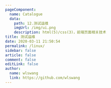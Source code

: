 ```yaml
---
pageComponent: 
  name: Catalogue
  data: 
    path: 12.测试运维
    imgUrl: /img/ui.png
    description: html(5)/css(3)，前端页面相关技术
title: 测试运维
date: 2020-03-11 21:50:54
permalink: /linux/
sidebar: false
article: false
comment: false
editLink: false
author: 
  name: wlswang
  link: https://github.com/wlswang
---
```

